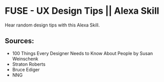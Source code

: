 # FUSE - UX Design Tips || Alexa Skill
Hear random design tips with this Alexa Skill.

## Sources:
* 100 Things Every Designer Needs to Know About People by Susan Weinschenk
* Straton Roberts
* Bruce Ediger
* NNG
